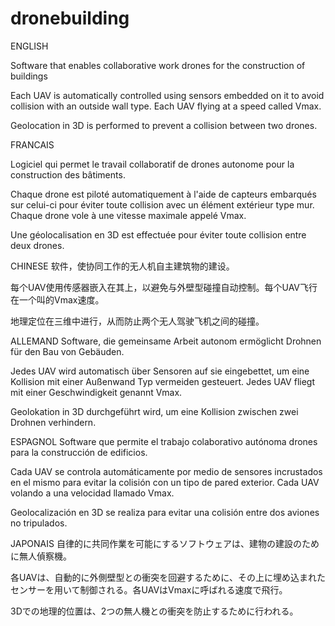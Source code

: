 # dronebuilding

ENGLISH

Software that enables collaborative work drones for the construction of buildings

Each UAV is automatically controlled using sensors embedded on it to avoid collision with an outside wall type. Each UAV flying at a speed called Vmax.

Geolocation in 3D is performed to prevent a collision between two drones.

FRANCAIS

Logiciel qui permet le travail collaboratif de drones autonome pour la construction des bâtiments.

Chaque drone est piloté automatiquement à l'aide de capteurs embarqués sur celui-ci pour éviter toute collision avec un élément extérieur type mur. Chaque drone vole à une vitesse maximale appelé Vmax.

Une géolocalisation en 3D est effectuée pour éviter toute collision entre deux drones.

CHINESE
软件，使协同工作的无人机自主建筑物的建设。

每个UAV使用传感器嵌入在其上，以避免与外壁型碰撞自动控制。每个UAV飞行在一个叫的Vmax速度。

地理定位在三维中进行，从而防止两个无人驾驶飞机之间的碰撞。

ALLEMAND
Software, die gemeinsame Arbeit autonom ermöglicht Drohnen für den Bau von Gebäuden.

Jedes UAV wird automatisch über Sensoren auf sie eingebettet, um eine Kollision mit einer Außenwand Typ vermeiden gesteuert. Jedes UAV fliegt mit einer Geschwindigkeit genannt Vmax.

Geolokation in 3D durchgeführt wird, um eine Kollision zwischen zwei Drohnen verhindern.

ESPAGNOL
Software que permite el trabajo colaborativo autónoma drones para la construcción de edificios.

Cada UAV se controla automáticamente por medio de sensores incrustados en el mismo para evitar la colisión con un tipo de pared exterior. Cada UAV volando a una velocidad llamado Vmax.

Geolocalización en 3D se realiza para evitar una colisión entre dos aviones no tripulados.

JAPONAIS
自律的に共同作業を可能にするソフトウェアは、建物の建設のために無人偵察機。

各UAVは、自動的に外側壁型との衝突を回避するために、その上に埋め込まれたセンサーを用いて制御される。各UAVはVmaxに呼ばれる速度で飛行。

3Dでの地理的位置は、2つの無人機との衝突を防止するために行われる。
